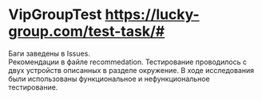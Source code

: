 # VipGroupTest https://lucky-group.com/test-task/#
Баги заведены в Issues.  
Рекомендации в файле recommedation.
Тестирование проводилось с двух устройств описанных в разделе окружение.
В ходе исследования были использованы функциональное и нефункциональное тестирование.

